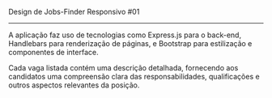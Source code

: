 Design de Jobs-Finder Responsivo #01  
____________________________________  
A aplicação faz uso de tecnologias como Express.js para o back-end, 
Handlebars para renderização de páginas,
e Bootstrap para estilização e componentes de interface.  

Cada vaga listada contém uma descrição detalhada, fornecendo aos candidatos uma compreensão clara das responsabilidades, qualificações e outros aspectos relevantes da posição.
